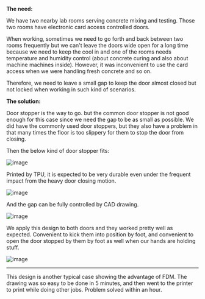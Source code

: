 

**The need:**

We have two nearby lab rooms serving concrete mixing and testing. Those two rooms have electronic card access controlled doors. 

When working, sometimes we need to go forth and back between two rooms frequently but we can't leave the doors wide open for a long time because we need to keep the cool in and one of the rooms needs temperature and humidity control (about concrete curing and also about machine machines inside). However, it was inconvenient to use the card access when we were handling fresh concrete and so on. 

Therefore, we need to leave a small gap to keep the door almost closed but not locked when working in such kind of scenarios. 

**The solution:**

Door stopper is the way to go. but the common door stopper is not good enough for this case since we need the gap to be as small as possible. We did have the commonly used door stoppers, but they also have a problem in that many times the floor is too slippery for them to stop the door from closing. 

Then the below kind of door stopper fits: 

![image](https://github.com/treesess/STEAMRELAY/assets/20311124/a2423314-7700-41ed-b831-0fa00af92758)

Printed by TPU, it is expected to be very durable even under the frequent impact from the heavy door closing motion. 

![image](https://github.com/treesess/STEAMRELAY/assets/20311124/d05ae547-46bb-4c2f-aa11-3d783077943d)

And the gap can be fully controlled by CAD drawing. 

![image](https://github.com/treesess/STEAMRELAY/assets/20311124/2274f04a-ab8e-4b06-818f-f71491f64548)

We apply this design to both doors and they worked pretty well as expected. Convenient to kick them into position by foot, and convenient to open the door stopped by them by foot as well when our hands are holding stuff. 

![image](https://github.com/treesess/STEAMRELAY/assets/20311124/343bdb16-a497-4f86-93a4-91dc82a3f61a)


----

This design is another typical case showing the advantage of FDM. The drawing was so easy to be done in 5 minutes, and then went to the printer to print while doing other jobs. Problem solved within an hour. 
